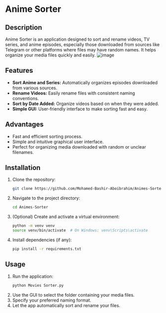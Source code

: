 # Anime Sorter

## Description

Anime Sorter is an application designed to sort and rename videos, TV series, and anime episodes, especially those downloaded from sources like Telegram or other platforms where files may have random names. It helps organize your media files quickly and easily.
![image](https://github.com/user-attachments/assets/5d43b1c6-d460-4514-9979-41478d737b8f)

## Features

- **Sort Anime and Series:** Automatically organizes episodes downloaded from various sources.
- **Rename Videos:** Easily rename files with consistent naming conventions.
- **Sort by Date Added:** Organize videos based on when they were added.
- **Simple GUI:** User-friendly interface to make sorting fast and easy.

## Advantages

- Fast and efficient sorting process.
- Simple and intuitive graphical user interface.
- Perfect for organizing media downloaded with random or unclear filenames.

## Installation

1. Clone the repository:
    ```bash
    git clone https://github.com/Mohamed-Bashir-Aboibrahim/Animes-Sorter.git
    ```
2. Navigate to the project directory:
    ```bash
    cd Animes-Sorter
    ```
3. (Optional) Create and activate a virtual environment:
    ```bash
    python -m venv venv
    source venv/bin/activate  # On Windows: venv\Scripts\activate
    ```
4. Install dependencies (if any):
    ```bash
    pip install -r requirements.txt
    ```

## Usage

1. Run the application:
    ```bash
    python Movies Sorter.py
    ```
2. Use the GUI to select the folder containing your media files.
3. Specify your preferred naming format.
4. Let the app automatically sort and rename your files.
